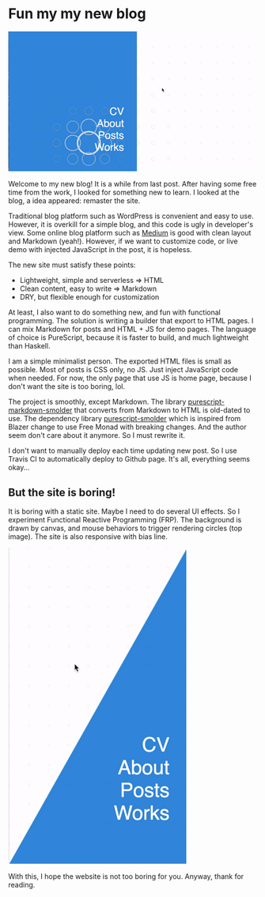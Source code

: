 # Fun my my new blog

![Home Desktop](/assets/home-desktop.gif)

Welcome to my new blog! It is a while from last post. After having some free time from the work, I looked for something new to learn. I looked at the blog, a idea appeared: remaster the site.

Traditional blog platform such as WordPress is convenient and easy to use. However, it is overkill for a simple blog, and this code is ugly in developer's view. Some online blog platform such as [Medium](https://medium.com/) is good with clean layout and Markdown (yeah!). However, if we want to customize code, or live demo with injected JavaScript in the post, it is hopeless. 

The new site must satisfy these points:

* Lightweight, simple and serverless => HTML
* Clean content, easy to write => Markdown
* DRY, but flexible enough for customization 

At least, I also want to do something new, and fun with functional programming. The solution is writing a builder that export to HTML pages. I can mix Markdown for posts and HTML + JS for demo pages. The language of choice is PureScript, because it is faster to build, and much lightweight than Haskell.

I am a simple minimalist person. The exported HTML files is small as possible. Most of posts is CSS only, no JS. Just inject JavaScript code when needed. For now, the only page that use JS is home page, because I don't want the site is too boring, lol. 

The project is smoothly, except Markdown. The library [purescript-markdown-smolder](https://github.com/hgiasac/purescript-markdown-smolder) that converts from Markdown to HTML is old-dated to use. The dependency library [purescript-smolder](https://github.com/bodil/purescript-smolder) which is inspired from Blazer change to use Free Monad with breaking changes. And the author seem don't care about it anymore. So I must rewrite it.

I don't want to manually deploy each time updating new post. So I use Travis CI to automatically deploy to Github page. It's all, everything seems okay...

## But the site is boring!

It is boring with a static site. Maybe I need to do several UI effects. So I experiment Functional Reactive Programming (FRP). The background is drawn by canvas, and mouse behaviors to trigger rendering circles (top image). The site is also responsive with bias line.

![Home Mobile](/assets/home-mobile.gif)

With this, I hope the website is not too boring for you.
Anyway, thank for reading.






